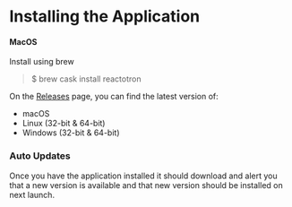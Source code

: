 # Installing the Application

#### MacOS
Install using brew

> $ brew cask install reactotron

On the [Releases](https://github.com/infinitered/reactotron/releases) page, you can find the latest version of:

* macOS
* Linux (32-bit & 64-bit)
* Windows (32-bit & 64-bit)

### Auto Updates

Once you have the application installed it should download and alert you that a new version is available and that new version should be installed on next launch.
